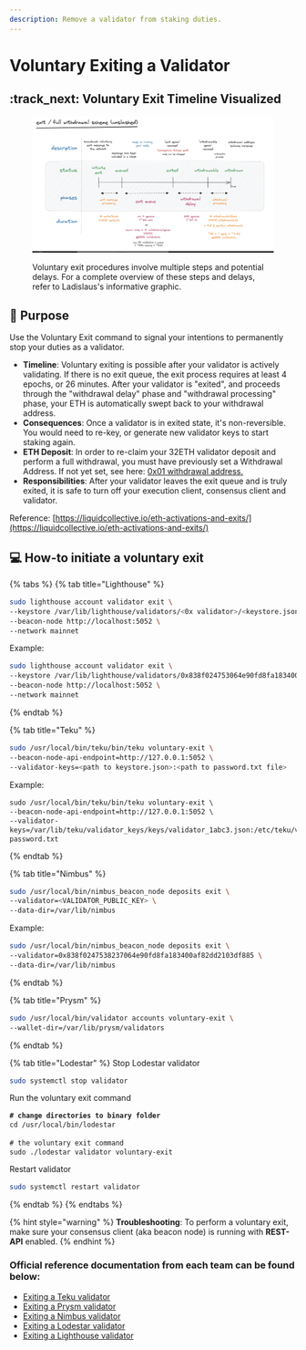 ```yaml
---
description: Remove a validator from staking duties.
---
```


# Voluntary Exiting a Validator

## :track\_next: Voluntary Exit Timeline Visualized

<figure><img src="../../../ethereum-staking-guide/.gitbook/assets/exit-timeline.png" alt=""><figcaption><p>Voluntary exit procedures involve multiple steps and potential delays. For a complete overview of these steps and delays, refer to Ladislaus's informative graphic.</p></figcaption></figure>

## :clap: Purpose

Use the Voluntary Exit command to signal your intentions to permanently stop your duties as a validator.

* **Timeline**: Voluntary exiting is possible after your validator is actively validating. If there is no exit queue, the exit process requires at least 4 epochs, or 26 minutes. After your validator is "exited", and proceeds through the "withdrawal delay" phase and "withdrawal processing" phase, your ETH is automatically swept back to your withdrawal address.
* **Consequences**: Once a validator is in exited state, it's non-reversible. You would need to re-key, or generate new validator keys to start staking again.
* **ETH Deposit**: In order to re-claim your 32ETH validator deposit and perform a full withdrawal, you must have previously set a Withdrawal Address. If not yet set, see here: [0x01 withdrawal address.](../../../ethereum-staking-guide/ethereum-staking-guide/update-withdrawal-keys-for-ethereum-validator-bls-to-execution-change-or-0x00-to-0x01-with-ethdo.md)
* **Responsibilities**: After your validator leaves the exit queue and is truly exited, it is safe to turn off your execution client, consensus client and validator.

Reference: [https://liquidcollective.io/eth-activations-and-exits/](https://liquidcollective.io/eth-activations-and-exits/)

## :computer: How-to initiate a voluntary exit

{% tabs %}
{% tab title="Lighthouse" %}
```bash
sudo lighthouse account validator exit \
--keystore /var/lib/lighthouse/validators/<0x validator>/<keystore.json file> \
--beacon-node http://localhost:5052 \
--network mainnet
```

Example:

```bash
sudo lighthouse account validator exit \
--keystore /var/lib/lighthouse/validators/0x838f024753064e90fd8fa183400af82dd2103df885/keystore-m_12311_12-112312.json \
--beacon-node http://localhost:5052 \
--network mainnet
```
{% endtab %}

{% tab title="Teku" %}
```bash
sudo /usr/local/bin/teku/bin/teku voluntary-exit \
--beacon-node-api-endpoint=http://127.0.0.1:5052 \
--validator-keys=<path to keystore.json>:<path to password.txt file>
```

Example:

```
sudo /usr/local/bin/teku/bin/teku voluntary-exit \
--beacon-node-api-endpoint=http://127.0.0.1:5052 \
--validator-keys=/var/lib/teku/validator_keys/keys/validator_1abc3.json:/etc/teku/validators-password.txt
```
{% endtab %}

{% tab title="Nimbus" %}
```bash
sudo /usr/local/bin/nimbus_beacon_node deposits exit \
--validator=<VALIDATOR_PUBLIC_KEY> \
--data-dir=/var/lib/nimbus
```

Example:

```bash
sudo /usr/local/bin/nimbus_beacon_node deposits exit \
--validator=0x838f0247538237064e90fd8fa183400af82dd2103df885 \
--data-dir=/var/lib/nimbus
```
{% endtab %}

{% tab title="Prysm" %}
```bash
sudo /usr/local/bin/validator accounts voluntary-exit \
--wallet-dir=/var/lib/prysm/validators
```
{% endtab %}

{% tab title="Lodestar" %}
Stop Lodestar validator

```bash
sudo systemctl stop validator
```

Run the voluntary exit command

<pre class="language-bash"><code class="lang-bash"><strong># change directories to binary folder
</strong>cd /usr/local/bin/lodestar

# the voluntary exit command
sudo ./lodestar validator voluntary-exit
</code></pre>

Restart validator

```bash
sudo systemctl restart validator
```
{% endtab %}
{% endtabs %}

{% hint style="warning" %}
**Troubleshooting**: To perform a voluntary exit, make sure your consensus client (aka beacon node) is running with **REST-API** enabled.
{% endhint %}

### Official reference documentation from each team can be found below:

* [Exiting a Teku validator](https://docs.teku.consensys.net/how-to/voluntarily-exit)
* [Exiting a Prysm validator](https://docs.prylabs.network/docs/wallet/exiting-a-validator)
* [Exiting a Nimbus validator](https://nimbus.guide/voluntary-exit.html)
* [Exiting a Lodestar validator](https://chainsafe.github.io/lodestar/run/validator-management/validator-cli#validator-voluntary-exit)
* [Exiting a Lighthouse validator](https://lighthouse-book.sigmaprime.io/voluntary-exit.html)
